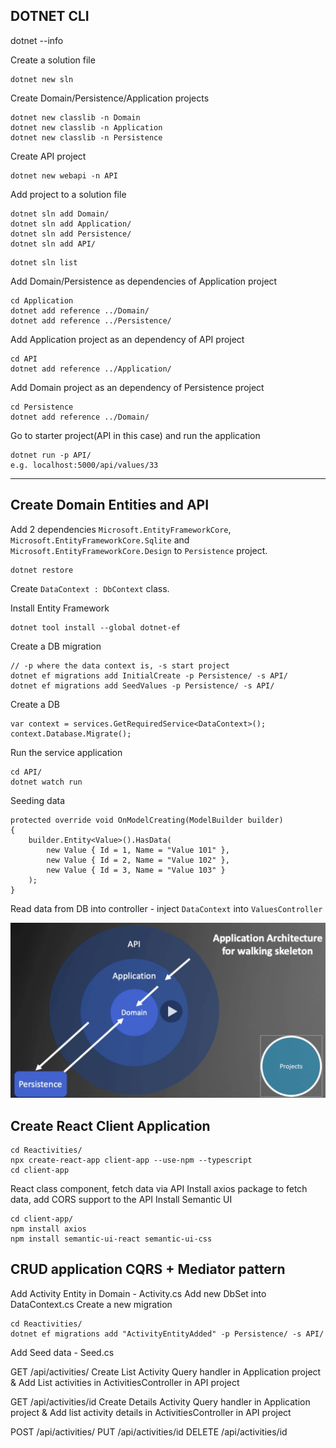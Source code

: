 ## DOTNET CLI

dotnet --info

Create a solution file

```
dotnet new sln
```

Create Domain/Persistence/Application projects

```
dotnet new classlib -n Domain
dotnet new classlib -n Application
dotnet new classlib -n Persistence
```

Create API project

```
dotnet new webapi -n API
```

Add project to a solution file

```
dotnet sln add Domain/
dotnet sln add Application/
dotnet sln add Persistence/
dotnet sln add API/
```

```
dotnet sln list
```

Add Domain/Persistence as dependencies of Application project

```
cd Application
dotnet add reference ../Domain/
dotnet add reference ../Persistence/
```

Add Application project as an dependency of API project

```
cd API
dotnet add reference ../Application/
```

Add Domain project as an dependency of Persistence project

```
cd Persistence
dotnet add reference ../Domain/
```

Go to starter project(API in this case) and run the application

```
dotnet run -p API/
e.g. localhost:5000/api/values/33
```

---

## Create Domain Entities and API

Add 2 dependencies `Microsoft.EntityFrameworkCore`, `Microsoft.EntityFrameworkCore.Sqlite` and `Microsoft.EntityFrameworkCore.Design` to `Persistence` project.

```
dotnet restore
```

Create `DataContext : DbContext` class.

Install Entity Framework

```
dotnet tool install --global dotnet-ef
```

Create a DB migration

```
// -p where the data context is, -s start project
dotnet ef migrations add InitialCreate -p Persistence/ -s API/
dotnet ef migrations add SeedValues -p Persistence/ -s API/
```

Create a DB

```
var context = services.GetRequiredService<DataContext>();
context.Database.Migrate();
```

Run the service application

```
cd API/
dotnet watch run
```

Seeding data

```
protected override void OnModelCreating(ModelBuilder builder)
{
    builder.Entity<Value>().HasData(
        new Value { Id = 1, Name = "Value 101" },
        new Value { Id = 2, Name = "Value 102" },
        new Value { Id = 3, Name = "Value 103" }
    );
}
```

Read data from DB into controller - inject `DataContext` into `ValuesController`

![](img_src/application_architecture.png)

## Create React Client Application

```
cd Reactivities/
npx create-react-app client-app --use-npm --typescript
cd client-app
```

React class component, fetch data via API
Install axios package to fetch data, add CORS support to the API
Install Semantic UI

```
cd client-app/
npm install axios
npm install semantic-ui-react semantic-ui-css
```

## CRUD application CQRS + Mediator pattern

Add Activity Entity in Domain - Activity.cs
Add new DbSet<Activity> into DataContext.cs
Create a new migration

```
cd Reactivities/
dotnet ef migrations add "ActivityEntityAdded" -p Persistence/ -s API/
```

Add Seed data - Seed.cs

GET /api/activities/
Create List Activity Query handler in Application project & Add List activities in ActivitiesController in API project

GET /api/activities/id
Create Details Activity Query handler in Application project & Add list activity details in ActivitiesController in API project

POST /api/activities/
PUT /api/activities/id
DELETE /api/activities/id

